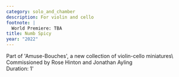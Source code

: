 ```yaml
---
category: solo_and_chamber
description: For violin and cello
footnote: |
  World Premiere: TBA
title: Numb Spicy
year: "2022"
---
```


Part of 'Amuse-Bouches', a new collection of violin-cello miniatures\ 
Commissioned by Rose Hinton and Jonathan Ayling\
Duration: 1'
